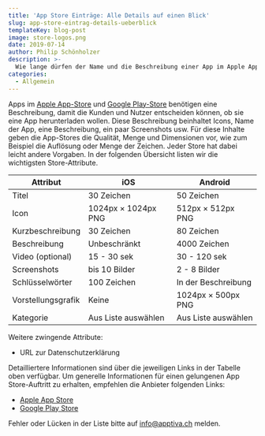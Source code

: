 ```yaml
---
title: 'App Store Einträge: Alle Details auf einen Blick'
slug: app-store-eintrag-details-ueberblick
templateKey: blog-post
image: store-logos.png
date: 2019-07-14
author: Philip Schönholzer
description: >-
  Wie lange dürfen der Name und die Beschreibung einer App im Apple App-Store oder dem Google Play-Store sein? Und viele Bilder in welche Auflösung? Diese und andere Angaben für die App-Stores beschreiben wir in diesem Beitrag.
categories:
  - Allgemein
---
```


Apps im [Apple App-Store](https://www.apple.com/ios/app-store/) und [Google Play-Store](https://play.google.com/store) benötigen eine Beschreibung, damit die Kunden und Nutzer entscheiden können, ob sie eine App herunterladen wollen. Diese Beschreibung beinhaltet Icons, Name der App, eine Beschreibung, ein paar Screenshots usw. Für diese Inhalte geben die App-Stores die Qualität, Menge und Dimensionen vor, wie zum Beispiel die Auflösung oder Menge der Zeichen. Jeder Store hat dabei leicht andere Vorgaben. In der folgenden Übersicht listen wir die wichtigsten Store-Attribute.

| Attribut           | iOS [][1]                 | Android [][2]             |
| ------------------ | ------------------------- | ------------------------- |
| Titel              | 30 Zeichen [][1]          | 50 Zeichen [][10]         |
| Icon               | 1024px × 1024px PNG [][9] | 512px × 512px PNG [][11]  |
| Kurzbeschreibung   | 30 Zeichen [][1]          | 80 Zeichen [][10]         |
| Beschreibung       | Unbeschränkt              | 4000 Zeichen [][10]       |
| Video (optional)   | 15 - 30 sek [][3]         | 30 - 120 sek [][5]        |
| Screenshots        | bis 10 Bilder [][4]       | 2 - 8 Bilder [][5]        |
| Schlüsselwörter    | 100 Zeichen [][1]         | In der Beschreibung       |
| Vorstellungsgrafik | Keine                     | 1024px × 500px PNG [][6]  |
| Kategorie          | Aus Liste auswählen [][7] | Aus Liste auswählen [][8] |

[1]: https://developer.apple.com/app-store/product-page/
[2]: https://developer.android.com/distribute/best-practices/launch/store-listing.html
[3]: https://help.apple.com/app-store-connect/#/dev4e413fcb8
[4]: https://help.apple.com/app-store-connect/#/devd274dd925
[5]: https://support.google.com/googleplay/android-developer/answer/1078870?hl=de
[6]: https://developer.android.com/distribute/best-practices/launch/feature-graphic.html
[7]: https://developer.apple.com/app-store/categories/
[8]: https://support.google.com/googleplay/android-developer/answer/113475?hl=de
[9]: https://developer.apple.com/design/human-interface-guidelines/ios/icons-and-images/app-icon/
[10]: https://support.google.com/googleplay/android-developer/answer/113469?hl=de#store_listing
[11]: https://developer.android.com/google-play/resources/icon-design-specifications

Weitere zwingende Attribute:

- URL zur Datenschutzerklärung

Detailliertere Informationen sind über die jeweiligen Links in der Tabelle oben verfügbar. Um generelle Informationen für einen gelungenen App Store-Auftritt zu erhalten, empfehlen die Anbieter folgenden Links:

- [Apple App Store](https://developer.apple.com/app-store/product-page/)
- [Google Play Store](https://developer.android.com/distribute/best-practices/launch/store-listing.html)

Fehler oder Lücken in der Liste bitte auf [info@apptiva.ch](mailto:info@apptiva.ch?subject=Blogpost%20App%20Store%20Eintragbeschreibung) melden.
